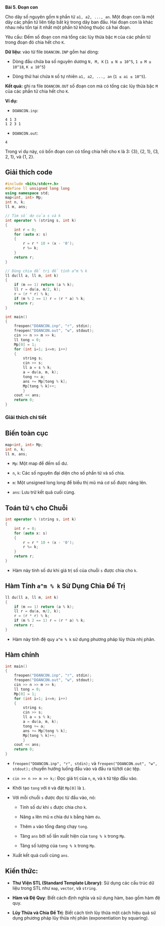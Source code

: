 **Bài 5. Đoạn con**

Cho dãy số nguyên gồm `N` phần tử `a1, a2, ..., an`. Một đoạn con là một dãy các phần tử liên tiếp bất kỳ trong dãy ban đầu. Hai đoạn con là khác nhau nếu tồn tại ít nhất một phần tử không thuộc cả hai đoạn.

Yêu cầu: Đếm số đoạn con mà tổng các lũy thừa bậc `M` của các phần tử trong đoạn đó chia hết cho `K`.

**Dữ liệu:** vào từ file `DOANCON.INP` gồm hai dòng:

- Dòng đầu chứa ba số nguyên dương `N, M, K` (`1 ≤ N ≤ 10^5`, `1 ≤ M ≤ 10^18`, `K ≤ 10^5`)
    
- Dòng thứ hai chứa `N` số tự nhiên `a1, a2, ..., an` (`1 ≤ ai ≤ 10^5`).
    

**Kết quả:** ghi ra file `DOANCON.OUT` số đoạn con mà có tổng các lũy thừa bậc `M` của các phần tử chia hết cho `K`.

**Ví dụ:**


- `DOANCON.inp`:

```
4 1 3
1 2 3 1
```

- `DOANCON.out`:

```
4
```

Trong ví dụ này, có bốn đoạn con có tổng chia hết cho `K` là 3: {3}, {2, 1}, {3, 2, 1}, và {1, 2}.

## Giải thích code

```cpp
#include <bits/stdc++.h>
#define ll unsigned long long
using namespace std;
map<int, int> Mp;
int n, k;
ll m, ans;

// Tìm số dư của s và k
int operator % (string s, int k)
{
    int r = 0;
    for (auto x: s)
    {
        r = r * 10 + (x - '0');
        r %= k;
    }
    return r;
}

// Dùng chia để trị để tính a^m % k
ll du(ll a, ll m, int k)
{
    if (m == 1) return (a % k);
    ll r = du(a, m/2, k);
    r = (r * r) % k;
    if (m % 2 == 1) r = (r * a) % k;
    return r;
}

int main()
{
    freopen("DOANCON.inp", "r", stdin);
    freopen("DOANCON.out", "w", stdout);
    cin >> n >> m >> k;
    ll tong = 0;
    Mp[0] = 1;
    for (int i=1; i<=n; i++)
    {
        string s;
        cin >> s;
        ll a = s % k;
        a = du(a, m, k);
        tong += a;
        ans += Mp[tong % k];
        Mp[tong % k]++;
        }
    cout << ans;
    return 0;
}
```

### Giải thích chi tiết

## Biến toàn cục

```cpp
map<int, int> Mp;
int n, k;
ll m, ans;
```

- `Mp`: Một map để đếm số dư.
    
- `n`, `k`: Các số nguyên đại diện cho số phần tử và số chia.
    
- `m`: Một unsigned long long để biểu thị mũ mà cơ số được nâng lên.
    
- `ans`: Lưu trữ kết quả cuối cùng.

## Toán tử `%` cho Chuỗi

```cpp
int operator % (string s, int k)
{
    int r = 0;
    for (auto x: s)
    {
        r = r * 10 + (x - '0');
        r %= k;
    }
    return r;
}
```

- Hàm này tính số dư khi giá trị số của chuỗi `s` được chia cho `k`.
    

## Hàm Tính `a^m % k` Sử Dụng Chia Để Trị

```cpp
ll du(ll a, ll m, int k)
{
    if (m == 1) return (a % k);
    ll r = du(a, m/2, k);
    r = (r * r) % k;
    if (m % 2 == 1) r = (r * a) % k;
    return r;
}
```

- Hàm này tính đệ quy `a^m % k` sử dụng phương pháp lũy thừa nhị phân.
    

## Hàm chính

```cpp
int main()
{
    freopen("DOANCON.inp", "r", stdin);
    freopen("DOANCON.out", "w", stdout);
    cin >> n >> m >> k;
    ll tong = 0;
    Mp[0] = 1;
    for (int i=1; i<=n; i++)
    {
        string s;
        cin >> s;
        ll a = s % k;
        a = du(a, m, k);
        tong += a;
        ans += Mp[tong % k];
        Mp[tong % k]++;
        }
    cout << ans;
    return 0;
}
```

- `freopen("DOANCON.inp", "r", stdin);` và `freopen("DOANCON.out", "w", stdout);` chuyển hướng luồng đầu vào và đầu ra từ/tới các tệp.
    
- `cin >> n >> m >> k;`: Đọc giá trị của `n`, `m`, và `k` từ tệp đầu vào.
    
- Khởi tạo `tong` với `0` và đặt `Mp[0]` là `1`.
    
- Với mỗi chuỗi `s` được đọc từ đầu vào, nó:
    
    - Tính số dư khi `s` được chia cho `k`.
        
    - Nâng `a` lên mũ `m` chia dư `k` bằng hàm `du`.
        
    - Thêm `a` vào tổng đang chạy `tong`.
        
    - Tăng `ans` bởi số lần xuất hiện của `tong % k` trong `Mp`.
        
    - Tăng số lượng của `tong % k` trong `Mp`.
        
- Xuất kết quả cuối cùng `ans`.

## Kiến thức:

- **Thư Viện STL (Standard Template Library)**: Sử dụng các cấu trúc dữ liệu trong STL như `map`, `vector`, và `string`.
    
- **Hàm và Đệ Quy**: Biết cách định nghĩa và sử dụng hàm, bao gồm hàm đệ quy.

- **Lũy Thừa và Chia Để Trị**: Biết cách tính lũy thừa một cách hiệu quả sử dụng phương pháp lũy thừa nhị phân (exponentiation by squaring).